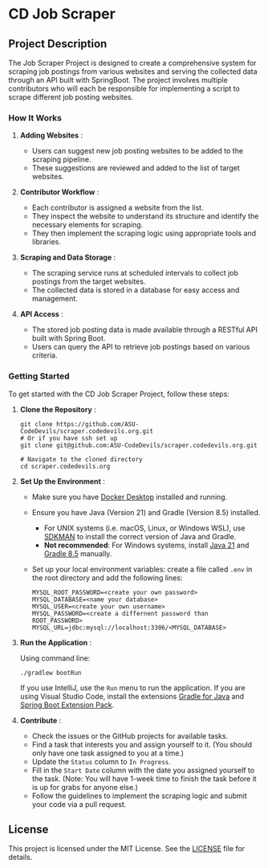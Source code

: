 # CD Job Scraper

## Project Description

The Job Scraper Project is designed to create a comprehensive system for scraping job postings from various websites and serving the collected data through an API built with SpringBoot. The project involves multiple contributors who will each be responsible for implementing a script to scrape different job posting websites.

### How It Works

1. **Adding Websites** :

   * Users can suggest new job posting websites to be added to the scraping pipeline.
   * These suggestions are reviewed and added to the list of target websites.

1. **Contributor Workflow** :

   * Each contributor is assigned a website from the list.
   * They inspect the website to understand its structure and identify the necessary elements for scraping.
   * They then implement the scraping logic using appropriate tools and libraries.

1. **Scraping and Data Storage** :

   * The scraping service runs at scheduled intervals to collect job postings from the target websites.
   * The collected data is stored in a database for easy access and management.

1. **API Access** :

   * The stored job posting data is made available through a RESTful API built with Spring Boot.
   * Users can query the API to retrieve job postings based on various criteria.

### Getting Started

To get started with the CD Job Scraper Project, follow these steps:

1. **Clone the Repository** :

    ```shell
    git clone https://github.com/ASU-CodeDevils/scraper.codedevils.org.git
    # Or if you have ssh set up
    git clone git@github.com:ASU-CodeDevils/scraper.codedevils.org.git

    # Navigate to the cloned directory
    cd scraper.codedevils.org
    ```

1. **Set Up the Environment** :

   * Make sure you have [Docker Desktop](https://www.docker.com/products/docker-desktop/) installed and running.
   * Ensure you have Java (Version 21) and Gradle (Version 8.5) installed.
     * For UNIX systems (i.e. macOS, Linux, or Windows WSL), use [SDKMAN](https://sdkman.io/) to install the correct version of Java and Gradle.
     * **Not recommended**: For Windows systems, install [Java 21](https://download.oracle.com/java/21/latest/jdk-21_windows-x64_bin.exe) and [Gradle 8.5](https://gradle.org/install/#manually) manually.
   * Set up your local environment variables: create a file called `.env` in the root directory and add the following lines:

      ```shell
      MYSQL_ROOT_PASSWORD=<create your own password>
      MYSQL_DATABASE=<name your database>
      MYSQL_USER=<create your own username>
      MYSQL_PASSWORD=<create a differnent password than ROOT_PASSWORD>
      MYSQL_URL=jdbc:mysql://localhost:3306/<MYSQL_DATABASE>
      ```

1. **Run the Application** :

   Using command line:

   ```shell
   ./gradlew bootRun
   ```

   If you use IntelliJ, use the `Run` menu to run the application.
   If you are using Visual Studio Code, install the extensions [Gradle for Java](https://marketplace.visualstudio.com/items?itemName=vscjava.vscode-gradle) and [Spring Boot Extension Pack](https://marketplace.visualstudio.com/items?itemName=vmware.vscode-boot-dev-pack).

1. **Contribute** :

   * Check the issues or the GitHub projects for available tasks.
   * Find a task that interests you and assign yourself to it. (You should only have one task assigned to you at a time.)
   * Update the `Status` column to `In Progress`.
   * Fill in the `Start Date` column with the date you assigned yourself to the task. (Note: You will have 1-week time to finish the task before it is up for grabs for anyone else.)
   * Follow the guidelines to implement the scraping logic and submit your code via a pull request.

## License

This project is licensed under the MIT License. See the [LICENSE](LICENSE.md) file for details.
